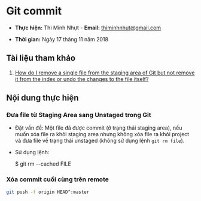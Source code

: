 # Git commit

- **Thực hiện:** Thi Minh Nhựt - **Email:** thiminhnhut@gmail.com

- **Thời gian:** Ngày 17 tháng 11 năm 2018

## Tài liệu tham khảo

1. [How do I remove a single file from the staging area of Git but not remove it from the index or undo the changes to the file itself?](https://stackoverflow.com/questions/1505948/how-do-i-remove-a-single-file-from-the-staging-area-of-git-but-not-remove-it-fro)

## Nội dung thực hiện

### Đưa file từ Staging Area sang Unstaged trong Git

- Đặt vấn đề: Một file đã được commit (ở trạng thái staging area), nếu muốn xóa file ra khỏi staging area nhưng không xóa file ra khỏi project và đưa file về trạng thái unstaged (không sử dụng lệnh `git rm file`).

- Sử dụng lệnh:

  \$ git rm --cached FILE

### Xóa commit cuối cùng trên remote

```bash
git push -f origin HEAD^:master
```
